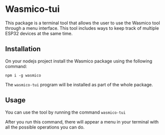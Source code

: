 # Wasmico-tui

This package is a terminal tool that allows the user to use the Wasmico tool through a menu interface. This tool includes ways to keep track of multiple ESP32 devices at the same time.

## Installation

On your nodejs project install the Wasmico package using the following command:

`npm i -g wasmico`

The `wasmico-tui` program will be installed as part of the whole package.

## Usage

You can use the tool by running the command `wasmico-tui`

After you run this command, there will appear a menu in your terminal with all the possible operations you can do.